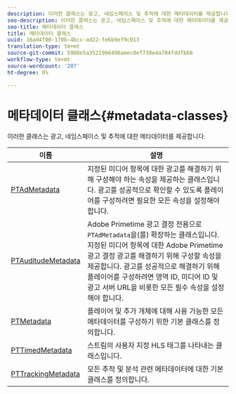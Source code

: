 ```yaml
---
description: 이러한 클래스는 광고, 네임스페이스 및 추적에 대한 메타데이터를 제공합니다.
seo-description: 이러한 클래스는 광고, 네임스페이스 및 추적에 대한 메타데이터를 제공합니다.
seo-title: 메타데이터 클래스
title: 메타데이터 클래스
uuid: 16ad4f00-170b-4bcc-ad22-fe6b9ef9c013
translation-type: tm+mt
source-git-commit: 5908e5a3521966496aeec0ef730e4a704fddfb68
workflow-type: tm+mt
source-wordcount: '207'
ht-degree: 0%

---
```



# 메타데이터 클래스{#metadata-classes}

이러한 클래스는 광고, 네임스페이스 및 추적에 대한 메타데이터를 제공합니다.

| 이름 | 설명 |
|---|---|
| [PTAdMetadata](https://help.adobe.com/en_US/primetime/api/psdk/appledoc/Classes/PTAdMetadata.html) | 지정된 미디어 항목에 대한 광고를 해결하기 위해 구성해야 하는 속성을 제공하는 클래스입니다. 광고를 성공적으로 확인할 수 있도록 플레이어를 구성하려면 필요한 모든 속성을 설정해야 합니다. |
| [PTAuditudeMetadata](https://help.adobe.com/en_US/primetime/api/psdk/appledoc/Classes/PTAuditudeMetadata.html) | Adobe Primetime 광고 결정 전용으로 `PTAdMetadata`을(를) 확장하는 클래스입니다. 지정된 미디어 항목에 대한 Adobe Primetime 광고 결정 광고를 해결하기 위해 구성할 속성을 제공합니다. 광고를 성공적으로 해결하기 위해 플레이어를 구성하려면 영역 ID, 미디어 ID 및 광고 서버 URL을 비롯한 모든 필수 속성을 설정해야 합니다. |
| [PTMetadata](https://help.adobe.com/en_US/primetime/api/psdk/appledoc/Classes/PTMetadata.html) | 플레이어 및 추가 개체에 대해 사용 가능한 모든 메타데이터를 구성하기 위한 기본 클래스를 정의합니다. |
| [PTTimedMetadata](https://help.adobe.com/en_US/primetime/api/psdk/appledoc/Classes/PTTimedMetadata.html) | 스트림의 사용자 지정 HLS 태그를 나타내는 클래스입니다. |
| [PTTrackingMetadata](https://help.adobe.com/en_US/primetime/api/psdk/appledoc/Classes/PTTrackingMetadata.html) | 모든 추적 및 분석 관련 메타데이터에 대한 기본 클래스를 정의합니다. |

